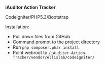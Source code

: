 **iAuditor Action Tracker**

Codeigniter/PHP5.3/Bootstrap

Installation:
- Pull down files from GitHub
- Command prompt to the project directory
- Run `php composer.phar install`
- Point webroot to `/iAuditer-Action-Tracker/vendor/ellislab/codeigniter/`
